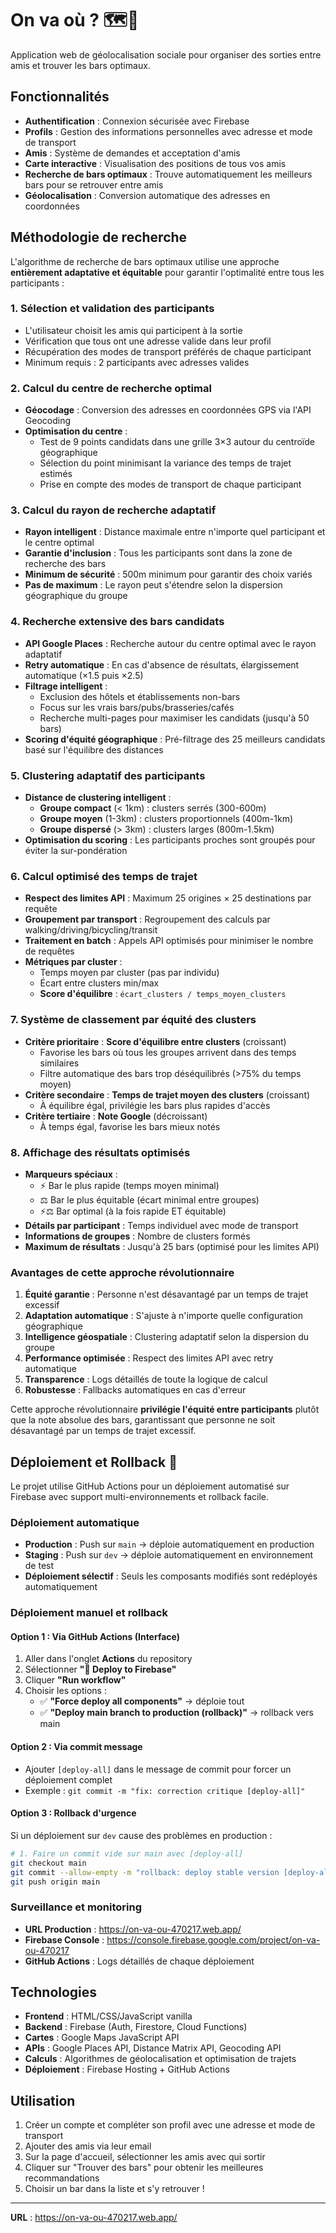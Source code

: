 # On va où ? 🗺️🍺

Application web de géolocalisation sociale pour organiser des sorties entre amis et trouver les bars optimaux.

## Fonctionnalités

- **Authentification** : Connexion sécurisée avec Firebase
- **Profils** : Gestion des informations personnelles avec adresse et mode de transport
- **Amis** : Système de demandes et acceptation d'amis
- **Carte interactive** : Visualisation des positions de tous vos amis
- **Recherche de bars optimaux** : Trouve automatiquement les meilleurs bars pour se retrouver entre amis
- **Géolocalisation** : Conversion automatique des adresses en coordonnées

## Méthodologie de recherche

L'algorithme de recherche de bars optimaux utilise une approche **entièrement adaptative et équitable** pour garantir l'optimalité entre tous les participants :

### 1. Sélection et validation des participants
- L'utilisateur choisit les amis qui participent à la sortie
- Vérification que tous ont une adresse valide dans leur profil
- Récupération des modes de transport préférés de chaque participant
- Minimum requis : 2 participants avec adresses valides

### 2. Calcul du centre de recherche optimal
- **Géocodage** : Conversion des adresses en coordonnées GPS via l'API Geocoding
- **Optimisation du centre** : 
  - Test de 9 points candidats dans une grille 3×3 autour du centroïde géographique
  - Sélection du point minimisant la variance des temps de trajet estimés
  - Prise en compte des modes de transport de chaque participant

### 3. Calcul du rayon de recherche adaptatif
- **Rayon intelligent** : Distance maximale entre n'importe quel participant et le centre optimal
- **Garantie d'inclusion** : Tous les participants sont dans la zone de recherche des bars
- **Minimum de sécurité** : 500m minimum pour garantir des choix variés
- **Pas de maximum** : Le rayon peut s'étendre selon la dispersion géographique du groupe

### 4. Recherche extensive des bars candidats
- **API Google Places** : Recherche autour du centre optimal avec le rayon adaptatif
- **Retry automatique** : En cas d'absence de résultats, élargissement automatique (×1.5 puis ×2.5)
- **Filtrage intelligent** : 
  - Exclusion des hôtels et établissements non-bars
  - Focus sur les vrais bars/pubs/brasseries/cafés
  - Recherche multi-pages pour maximiser les candidats (jusqu'à 50 bars)
- **Scoring d'équité géographique** : Pré-filtrage des 25 meilleurs candidats basé sur l'équilibre des distances

### 5. Clustering adaptatif des participants
- **Distance de clustering intelligent** :
  - **Groupe compact** (< 1km) : clusters serrés (300-600m)
  - **Groupe moyen** (1-3km) : clusters proportionnels (400m-1km)
  - **Groupe dispersé** (> 3km) : clusters larges (800m-1.5km)
- **Optimisation du scoring** : Les participants proches sont groupés pour éviter la sur-pondération

### 6. Calcul optimisé des temps de trajet
- **Respect des limites API** : Maximum 25 origines × 25 destinations par requête
- **Groupement par transport** : Regroupement des calculs par walking/driving/bicycling/transit
- **Traitement en batch** : Appels API optimisés pour minimiser le nombre de requêtes
- **Métriques par cluster** :
  - Temps moyen par cluster (pas par individu)
  - Écart entre clusters min/max 
  - **Score d'équilibre** : `écart_clusters / temps_moyen_clusters`

### 7. Système de classement par équité des clusters
- **Critère prioritaire** : **Score d'équilibre entre clusters** (croissant)
  - Favorise les bars où tous les groupes arrivent dans des temps similaires
  - Filtre automatique des bars trop déséquilibrés (>75% du temps moyen)
- **Critère secondaire** : **Temps de trajet moyen des clusters** (croissant)
  - À équilibre égal, privilégie les bars plus rapides d'accès
- **Critère tertiaire** : **Note Google** (décroissant)
  - À temps égal, favorise les bars mieux notés

### 8. Affichage des résultats optimisés
- **Marqueurs spéciaux** :
  - ⚡ Bar le plus rapide (temps moyen minimal)
  - ⚖️ Bar le plus équitable (écart minimal entre groupes)
  - ⚡⚖️ Bar optimal (à la fois rapide ET équitable)
- **Détails par participant** : Temps individuel avec mode de transport
- **Informations de groupes** : Nombre de clusters formés
- **Maximum de résultats** : Jusqu'à 25 bars (optimisé pour les limites API)

### Avantages de cette approche révolutionnaire

1. **Équité garantie** : Personne n'est désavantagé par un temps de trajet excessif
2. **Adaptation automatique** : S'ajuste à n'importe quelle configuration géographique
3. **Intelligence géospatiale** : Clustering adaptatif selon la dispersion du groupe
4. **Performance optimisée** : Respect des limites API avec retry automatique
5. **Transparence** : Logs détaillés de toute la logique de calcul
6. **Robustesse** : Fallbacks automatiques en cas d'erreur

Cette approche révolutionnaire **privilégie l'équité entre participants** plutôt que la note absolue des bars, garantissant que personne ne soit désavantagé par un temps de trajet excessif.

## Déploiement et Rollback 🚀

Le projet utilise GitHub Actions pour un déploiement automatisé sur Firebase avec support multi-environnements et rollback facile.

### Déploiement automatique

- **Production** : Push sur `main` → déploie automatiquement en production
- **Staging** : Push sur `dev` → déploie automatiquement en environnement de test
- **Déploiement sélectif** : Seuls les composants modifiés sont redéployés automatiquement

### Déploiement manuel et rollback

#### Option 1 : Via GitHub Actions (Interface)
1. Aller dans l'onglet **Actions** du repository
2. Sélectionner **"🚀 Deploy to Firebase"**
3. Cliquer **"Run workflow"**
4. Choisir les options :
   - ✅ **"Force deploy all components"** → déploie tout
   - ✅ **"Deploy main branch to production (rollback)"** → rollback vers main

#### Option 2 : Via commit message
- Ajouter `[deploy-all]` dans le message de commit pour forcer un déploiement complet
- Exemple : `git commit -m "fix: correction critique [deploy-all]"`

#### Option 3 : Rollback d'urgence
Si un déploiement sur `dev` cause des problèmes en production :
```bash
# 1. Faire un commit vide sur main avec [deploy-all]
git checkout main
git commit --allow-empty -m "rollback: deploy stable version [deploy-all]"
git push origin main
```

### Surveillance et monitoring
- **URL Production** : https://on-va-ou-470217.web.app/
- **Firebase Console** : https://console.firebase.google.com/project/on-va-ou-470217
- **GitHub Actions** : Logs détaillés de chaque déploiement

## Technologies

- **Frontend** : HTML/CSS/JavaScript vanilla
- **Backend** : Firebase (Auth, Firestore, Cloud Functions)
- **Cartes** : Google Maps JavaScript API
- **APIs** : Google Places API, Distance Matrix API, Geocoding API
- **Calculs** : Algorithmes de géolocalisation et optimisation de trajets
- **Déploiement** : Firebase Hosting + GitHub Actions

## Utilisation

1. Créer un compte et compléter son profil avec une adresse et mode de transport
2. Ajouter des amis via leur email
3. Sur la page d'accueil, sélectionner les amis avec qui sortir
4. Cliquer sur "Trouver des bars" pour obtenir les meilleures recommandations
5. Choisir un bar dans la liste et s'y retrouver !

---

**URL** : https://on-va-ou-470217.web.app/
